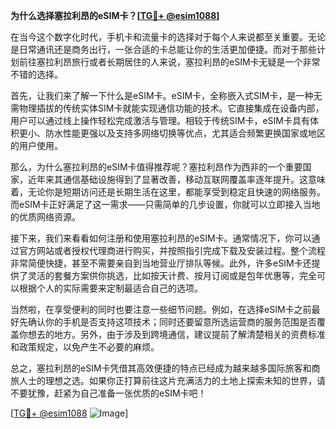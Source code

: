 **为什么选择塞拉利昂的eSIM卡？[[TG💪+ @esim1088](https://t.me/s/esim1088)]**

在当今这个数字化时代，手机卡和流量卡的选择对于每个人来说都至关重要。无论是日常通讯还是商务出行，一张合适的卡总能让你的生活更加便捷。而对于那些计划前往塞拉利昂旅行或者长期居住的人来说，塞拉利昂的eSIM卡无疑是一个非常不错的选择。

首先，让我们来了解一下什么是eSIM卡。eSIM卡，全称嵌入式SIM卡，是一种无需物理插拔的传统实体SIM卡就能实现通信功能的技术。它直接集成在设备内部，用户可以通过线上操作轻松完成激活与管理。相较于传统SIM卡，eSIM卡具有体积更小、防水性能更强以及支持多网络切换等优点，尤其适合频繁更换国家或地区的用户使用。

那么，为什么塞拉利昂的eSIM卡值得推荐呢？塞拉利昂作为西非的一个重要国家，近年来其通信基础设施得到了显著改善，移动互联网覆盖率逐年提升。这意味着，无论你是短期访问还是长期生活在这里，都能享受到稳定且快速的网络服务。而eSIM卡正好满足了这一需求——只需简单的几步设置，你就可以立即接入当地的优质网络资源。

接下来，我们来看看如何注册和使用塞拉利昂的eSIM卡。通常情况下，你可以通过官方网站或者授权代理商进行购买，并按照指引完成下载及安装过程。整个流程非常简便快捷，甚至不需要亲自到当地营业厅排队等候。此外，许多eSIM卡还提供了灵活的套餐方案供你挑选，比如按天计费、按月订阅或是包年优惠等，完全可以根据个人的实际需要来定制最适合自己的选项。

当然啦，在享受便利的同时也要注意一些细节问题。例如，在选择eSIM卡之前最好先确认你的手机是否支持这项技术；同时还要留意所选运营商的服务范围是否覆盖你想去的地方。另外，由于涉及到跨境通信，建议提前了解清楚相关的资费标准和政策规定，以免产生不必要的麻烦。

总之，塞拉利昂的eSIM卡凭借其高效便捷的特点已经成为越来越多国际旅客和商旅人士的理想之选。如果你正打算前往这片充满活力的土地上探索未知的世界，请不要犹豫，赶紧为自己准备一张优质的eSIM卡吧！

[[TG💪+ @esim1088](https://t.me/s/esim1088) ![Image](https://i.postimg.cc/4NQfJmqS/Snipaste-2025-05-13-00-14-12.png)]